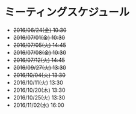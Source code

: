 # ミーティングスケジュール

- ~~2016/06/24(金) 10:30~~
- ~~2016/07/01(金) 10:30~~
- ~~2016/07/05(火) 14:45~~
- ~~2016/07/08(金) 10:30~~
- ~~2016/07/12(火) 14:45~~
- ~~2016/09/27(火) 13:30~~
- ~~2016/10/04(火) 13:30~~
- 2016/10/11(火) 13:30
- 2016/10/20(木) 13:30
- 2016/10/25(火) 13:30
- 2016/11/02(水) 16:00